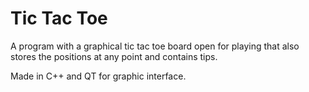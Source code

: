 # Tic Tac Toe
A program with a graphical tic tac toe board open for playing that also stores the positions at any point and contains tips. 

Made in C++ and QT for graphic interface.
